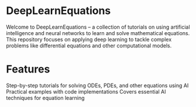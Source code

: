 # DeepLearnEquations
Welcome to DeepLearnEquations – a collection of tutorials on using artificial intelligence and neural networks to learn and solve mathematical equations. This repository focuses on applying deep learning to tackle complex problems like differential equations and other computational models.

# Features
Step-by-step tutorials for solving ODEs, PDEs, and other equations using AI
Practical examples with code implementations
Covers essential AI techniques for equation learning

